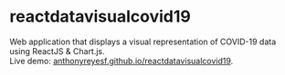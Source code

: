 # reactdatavisualcovid19
Web application that displays a visual representation of COVID-19 data using ReactJS & Chart.js. <br>
Live demo: [anthonyreyesf.github.io/reactdatavisualcovid19](https://anthonyreyesf.github.io/reactdatavisualcovid19/).
